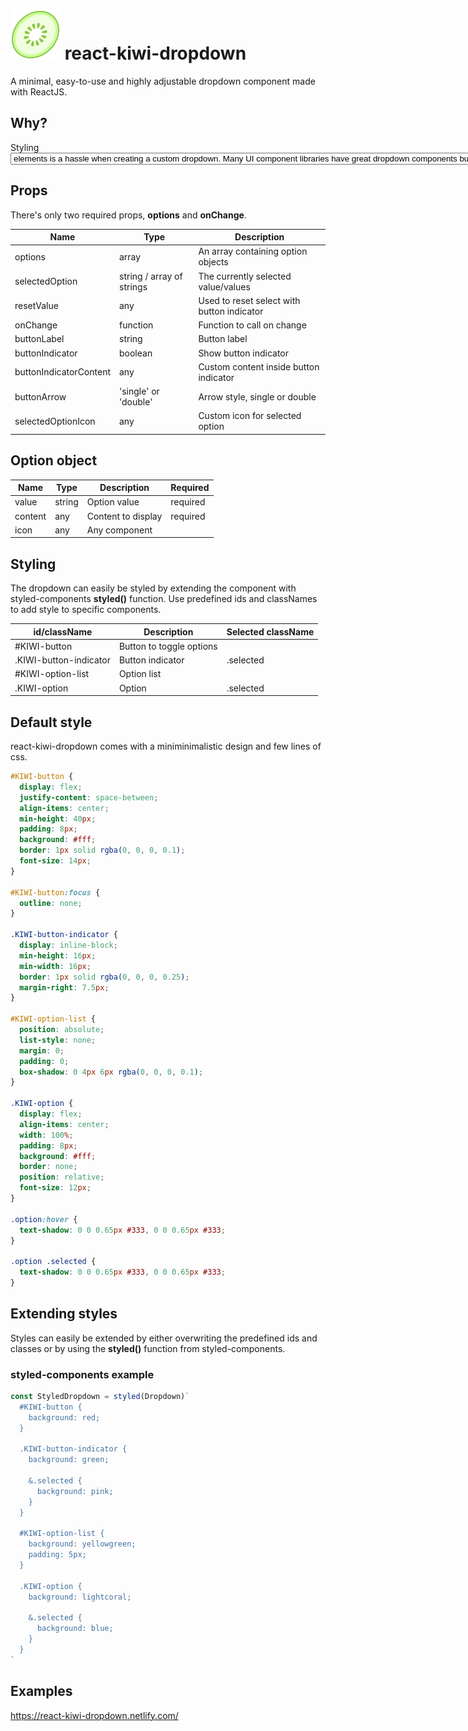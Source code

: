 # ![alt text](./icons8-kiwi-80.png) react-kiwi-dropdown

A minimal, easy-to-use and highly adjustable dropdown component made with ReactJS.

## Why?

Styling <select> and <option> elements is a hassle when creating a custom dropdown.
Many UI component libraries have great dropdown components but these are often heavily styled and not easy to overwrite. **react-kiwi-dropdown** is an easy to use dropdown component which makes overwriting default styles a breeze.

## Props

There's only two required props, **options** and **onChange**.

| Name                   | Type                      | Description                                |
| ---------------------- | ------------------------- | ------------------------------------------ |
| options                | array                     | An array containing option objects         |
| selectedOption         | string / array of strings | The currently selected value/values        |
| resetValue             | any                       | Used to reset select with button indicator |
| onChange               | function                  | Function to call on change                 |
| buttonLabel            | string                    | Button label                               |
| buttonIndicator        | boolean                   | Show button indicator                      |
| buttonIndicatorContent | any                       | Custom content inside button indicator     |
| buttonArrow            | 'single' or 'double'      | Arrow style, single or double              |
| selectedOptionIcon     | any                       | Custom icon for selected option            |

## Option object

| Name    | Type   | Description        | Required |
| ------- | ------ | ------------------ | -------- |
| value   | string | Option value       | required |
| content | any    | Content to display | required |
| icon    | any    | Any component      |

## Styling

The dropdown can easily be styled by extending the component with styled-components **styled()** function.
Use predefined ids and classNames to add style to specific components.

| id/className           | Description              | Selected className |
| ---------------------- | ------------------------ | ------------------ |
| #KIWI-button           | Button to toggle options |                    |
| .KIWI-button-indicator | Button indicator         | .selected          |
| #KIWI-option-list      | Option list              |                    |
| .KIWI-option           | Option                   | .selected          |

## Default style

react-kiwi-dropdown comes with a miniminimalistic design and few lines of css.

```css
#KIWI-button {
  display: flex;
  justify-content: space-between;
  align-items: center;
  min-height: 40px;
  padding: 8px;
  background: #fff;
  border: 1px solid rgba(0, 0, 0, 0.1);
  font-size: 14px;
}

#KIWI-button:focus {
  outline: none;
}

.KIWI-button-indicator {
  display: inline-block;
  min-height: 16px;
  min-width: 16px;
  border: 1px solid rgba(0, 0, 0, 0.25);
  margin-right: 7.5px;
}

#KIWI-option-list {
  position: absolute;
  list-style: none;
  margin: 0;
  padding: 0;
  box-shadow: 0 4px 6px rgba(0, 0, 0, 0.1);
}

.KIWI-option {
  display: flex;
  align-items: center;
  width: 100%;
  padding: 8px;
  background: #fff;
  border: none;
  position: relative;
  font-size: 12px;
}

.option:hover {
  text-shadow: 0 0 0.65px #333, 0 0 0.65px #333;
}

.option .selected {
  text-shadow: 0 0 0.65px #333, 0 0 0.65px #333;
}
```

## Extending styles

Styles can easily be extended by either overwriting the predefined ids and classes or by using the **styled()** function from styled-components.

### styled-components example

```javascript
const StyledDropdown = styled(Dropdown)`
  #KIWI-button {
    background: red;
  }

  .KIWI-button-indicator {
    background: green;

    &.selected {
      background: pink;
    }
  }

  #KIWI-option-list {
    background: yellowgreen;
    padding: 5px;
  }

  .KIWI-option {
    background: lightcoral;

    &.selected {
      background: blue;
    }
  }
`
```

## Examples

https://react-kiwi-dropdown.netlify.com/
